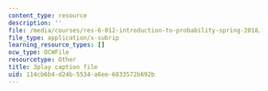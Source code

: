 ```yaml
---
content_type: resource
description: ''
file: /media/courses/res-6-012-introduction-to-probability-spring-2018/114cb6b4d24b5534a6ee6833572b692b_6UMv4vb4y7c.vtt
file_type: application/x-subrip
learning_resource_types: []
ocw_type: OCWFile
resourcetype: Other
title: 3play caption file
uid: 114cb6b4-d24b-5534-a6ee-6833572b692b
---
```

